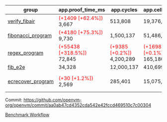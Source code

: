 | group | app.proof_time_ms | app.cycles | app.cells_used | leaf.proof_time_ms | leaf.cycles | leaf.cells_used |
| -- | -- | -- | -- | -- | -- | -- |
| [verify_fibair](https://github.com/openvm-org/openvm/blob/benchmark-results/benchmarks-pr/1287/verify_fibair-aa0ab47cd4352cda542e42fccd469510c7c00304.md) |<span style='color: red'>(+1409 [+62.4%])</span> 3,667 |  513,808 |  19,376,601 |- | - | - |
| [fibonacci_program](https://github.com/openvm-org/openvm/blob/benchmark-results/benchmarks-pr/1287/fibonacci-aa0ab47cd4352cda542e42fccd469510c7c00304.md) |<span style='color: red'>(+4180 [+75.3%])</span> 9,730 |  1,500,137 |  51,486,676 |- | - | - |
| [regex_program](https://github.com/openvm-org/openvm/blob/benchmark-results/benchmarks-pr/1287/regex-aa0ab47cd4352cda542e42fccd469510c7c00304.md) |<span style='color: red'>(+55438 [+318.5%])</span> 72,845 | <span style='color: red'>(+9385 [+0.2%])</span> 4,200,289 | <span style='color: red'>(+169837 [+0.1%])</span> 165,180,746 |- | - | - |
| [fib_e2e](https://github.com/openvm-org/openvm/blob/benchmark-results/benchmarks-pr/1287/fib_e2e-aa0ab47cd4352cda542e42fccd469510c7c00304.md) | 34,328 |  12,000,137 |  410,699,582 | 49,381 |  12,162,120 |  455,602,221 |
| [ecrecover_program](https://github.com/openvm-org/openvm/blob/benchmark-results/benchmarks-pr/1287/ecrecover-aa0ab47cd4352cda542e42fccd469510c7c00304.md) |<span style='color: red'>(+30 [+1.2%])</span> 2,569 |  285,401 |  15,075,033 |<span style='color: green'>(-1020 [-5.2%])</span> 18,474 | <span style='color: green'>(-8900 [-0.2%])</span> 4,156,012 | <span style='color: green'>(-10344011 [-5.1%])</span> 193,207,306 |


Commit: https://github.com/openvm-org/openvm/commit/aa0ab47cd4352cda542e42fccd469510c7c00304

[Benchmark Workflow](https://github.com/openvm-org/openvm/actions/runs/12970781882)
